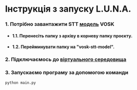 # Інструкція з запуску L.U.N.A.

### 1. Потрібно завантажити STT [модель](https://alphacephei.com/vosk/models/vosk-model-uk-v3-lgraph.zip) VOSK

- #### 1.1. Перенесіть папку з архіву в корневу папку проєкту.
- #### 1.2. Перейминувати папку на "vosk-stt-model".

### 2. Підключаємось до [віртуального середовища](https://github.com/Jez-er/LUNA/blob/main/documentation/commands.md)

### 3. Запускаємо програму за допомогою команди

```shell
python main.py
```
